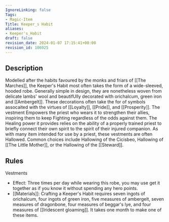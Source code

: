 ```yaml
---
IgnoreLinking: false
Tags:
- Magic-Item
Title: Keeper_s Habit
aliases:
- Keeper's_Habit
draft: false
revision_date: 2024-01-07 17:15:41+00:00
revision_id: 106925
---
```


## Description
Modelled after the habits favoured by the monks and friars of [[The Marches]], the Keeper's Habit most often takes the form of a wide-sleeved, hooded robe. Generally simple in design, they are nonetheless woven from delicate lambs' wool and beautifUlly decorated with orichalcum, green iron and [[Ambergelt]]. These decorations often take the for of symbols assocaited with the virtues of [[Loyalty]], [[Pride]], and [[Prosperity]].
The vestment Empowers the priest who wears it to strengthen their allies, inspiring them to keep Fighting regardless of the odds against them. The Healing power it provides relies on the ability of a properly trained priest to briefly connect their own spirit to the spirit of their injured companion.
As with many item intended for use by a priest, these vestments are often Hallowed. Common choices include Hallowing of the Cicisbeo, Hallowing of [[The Little Mother]], or the Hallowing of the [[Steward]].
## Rules
Vestments
* Effect: Three times per day while wearing this robe, you may use get it together as if you know it without spending any hero points.
* [[Materials]]: Crafting a Keeper's Habit requires seven ingots of orichalcum, four ingots of green iron, five measures of ambergelt, seven measures of dragonbone, four measures of beggar's lye, and four measures of [[Iridescent gloaming]]. It takes one month to make one of these items.